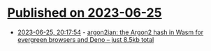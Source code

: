 # [Published on 2023-06-25](index.md)

* [2023-06-25, 20:17:54](https://lobste.rs/s/4q7nyv/argon2ian_argon2_hash_wasm_for_evergreen) - [argon2ian: the Argon2 hash in Wasm for evergreen browsers and Deno – just 8.5kb total](https://codeberg.org/valpackett/argon2ian)
